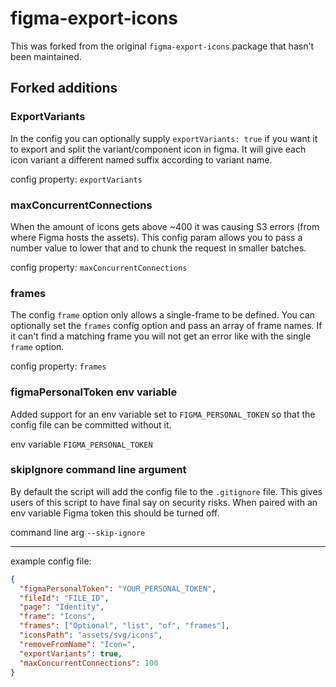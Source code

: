 # figma-export-icons

This was forked from the original `figma-export-icons` package that hasn't been maintained.

## Forked additions

### ExportVariants

In the config you can optionally supply `exportVariants: true` if you want it to export and split the variant/component icon in figma. It will give each icon variant a different named suffix according to variant name.

config property: `exportVariants`

### maxConcurrentConnections

When the amount of icons gets above ~400 it was causing S3 errors (from where Figma hosts the assets). This config param allows you to pass a number value to lower that and to chunk the request in smaller batches.

config property: `maxConcurrentConnections`

### frames

The config `frame` option only allows a single-frame to be defined. You can optionally set the `frames` config option and pass an array of frame names. If it can't find a matching frame you will not get an error like with the single `frame` option.

config property: `frames`

### figmaPersonalToken env variable

Added support for an env variable set to `FIGMA_PERSONAL_TOKEN` so that the config file can be committed without it.

env variable `FIGMA_PERSONAL_TOKEN`

### skipIgnore command line argument

By default the script will add the config file to the `.gitignore` file. This gives users of this script to have final say on security risks. When paired with an env variable Figma token this should be turned off.

command line arg `--skip-ignore`

---

example config file:

```json
{
  "figmaPersonalToken": "YOUR_PERSONAL_TOKEN",
  "fileId": "FILE_ID",
  "page": "Identity",
  "frame": "Icons",
  "frames": ["Optional", "list", "of", "frames"],
  "iconsPath": "assets/svg/icons",
  "removeFromName": "Icon=",
  "exportVariants": true,
  "maxConcurrentConnections": 100
}
```
